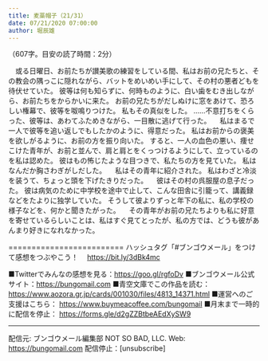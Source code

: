 ```yaml
---
title: 麦藁帽子（21/31）
date: 07/21/2020 07:00:00
author: 堀辰雄
---
```


（607字。目安の読了時間：2分）

　或る日曜日、お前たちが讃美歌の練習をしている間、私はお前の兄たちと、その教会の隅っこに隠れながら、バットをめいめい手にして、その村の悪者どもを待伏せていた。
彼等は何も知らずに、何時ものように、白い歯をむき出しながら、お前たちをからかいに来た。
お前の兄たちがだしぬけに窓をあけて、恐ろしい権幕で、彼等を呶鳴りつけた。
私もその真似をした。
……不意打ちをくらった、彼等は、あわてふためきながら、一目散に逃げて行った。
　私はまるで一人で彼等を追い返しでもしたかのように、得意だった。
私はお前からの褒美を欲しがるように、お前の方を振り向いた。
すると、一人の血色の悪い、痩せこけた青年が、お前と並んで、肩と肩とをくっつけるようにして、立っているのを私は認めた。
彼はもの怖じたような目つきで、私たちの方を見ていた。
私はなんだか胸さわぎがしだした。
　私はその青年に紹介された。
私はわざと冷淡を装うて、ちょっと頭を下げたきりだった。
　彼はその村の呉服屋の息子だった。
彼は病気のために中学校を途中で止して、こんな田舎に引籠って、講義録などをたよりに独学していた。
そうして彼よりずっと年下の私に、私の学校の様子などを、何かと聞きたがった。
　その青年がお前の兄たちよりも私に好意を寄せているらしいことは、私はすぐ見てとったが、私の方では、どうも彼があんまり好きになれなかった。

=========================
ハッシュタグ「#ブンゴウメール」をつけて感想をつぶやこう！　
https://bit.ly/3dBk4mc

■Twitterでみんなの感想を見る：https://goo.gl/rgfoDv
■ブンゴウメール公式サイト：https://bungomail.com
■青空文庫でこの作品を読む：https://www.aozora.gr.jp/cards/001030/files/4813_14371.html
■運営へのご支援はこちら： https://www.buymeacoffee.com/bungomail
■月末まで一時的に配信を停止： https://forms.gle/d2gZZBtbeAEdXySW9

-------
配信元: ブンゴウメール編集部
NOT SO BAD, LLC.
Web: https://bungomail.com
配信停止：[unsubscribe]

